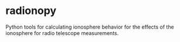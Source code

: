 # radionopy
Python tools for calculating ionosphere behavior for the effects of the ionosphere for radio telescope measurements.
